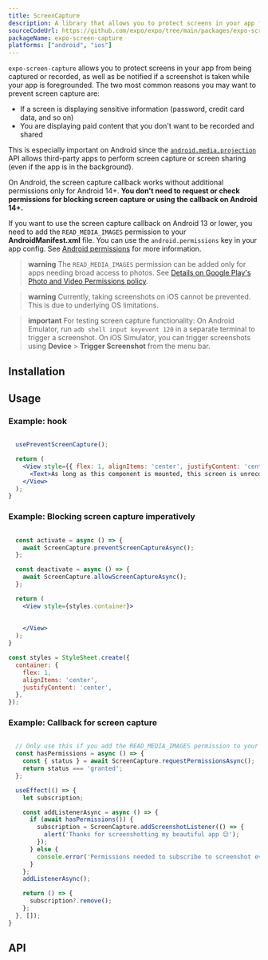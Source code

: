 ```yaml
---
title: ScreenCapture
description: A library that allows you to protect screens in your app from being captured or recorded.
sourceCodeUrl: https://github.com/expo/expo/tree/main/packages/expo-screen-capture
packageName: expo-screen-capture
platforms: ["android", "ios"]
---
```


`expo-screen-capture` allows you to protect screens in your app from being captured or recorded, as well as be notified if a screenshot is taken while your app is foregrounded. The two most common reasons you may want to prevent screen capture are:

- If a screen is displaying sensitive information (password, credit card data, and so on)
- You are displaying paid content that you don't want to be recorded and shared

This is especially important on Android since the [`android.media.projection`](https://developer.android.com/about/versions/android-5.0.html#ScreenCapture) API allows third-party apps to perform screen capture or screen sharing (even if the app is in the background).

On Android, the screen capture callback works without additional permissions only for Android 14+. **You don't need to request or check permissions for blocking screen capture or using the callback on Android 14+.**

If you want to use the screen capture callback on Android 13 or lower, you need to add the `READ_MEDIA_IMAGES` permission to your **AndroidManifest.xml** file. You can use the `android.permissions` key in your app config. See [Android permissions](/guides/permissions/#android) for more information.

> **warning** The `READ_MEDIA_IMAGES` permission can be added only for apps needing broad access to photos. See [Details on Google Play's Photo and Video Permissions policy](https://support.google.com/googleplay/android-developer/answer/14115180).

> **warning** Currently, taking screenshots on iOS cannot be prevented. This is due to underlying OS limitations.

> **important** For testing screen capture functionality: On Android Emulator, run `adb shell input keyevent 120` in a separate terminal to trigger a screenshot. On iOS Simulator, you can trigger screenshots using **Device** > **Trigger Screenshot** from the menu bar.

## Installation

## Usage

### Example: hook

```jsx

  usePreventScreenCapture();

  return (
    <View style={{ flex: 1, alignItems: 'center', justifyContent: 'center' }}>
      <Text>As long as this component is mounted, this screen is unrecordable!</Text>
    </View>
  );
}
```

### Example: Blocking screen capture imperatively

```jsx

  const activate = async () => {
    await ScreenCapture.preventScreenCaptureAsync();
  };

  const deactivate = async () => {
    await ScreenCapture.allowScreenCaptureAsync();
  };

  return (
    <View style={styles.container}>
      
      
    </View>
  );
}

const styles = StyleSheet.create({
  container: {
    flex: 1,
    alignItems: 'center',
    justifyContent: 'center',
  },
});
```

### Example: Callback for screen capture

```jsx

  // Only use this if you add the READ_MEDIA_IMAGES permission to your AndroidManifest.xml
  const hasPermissions = async () => {
    const { status } = await ScreenCapture.requestPermissionsAsync();
    return status === 'granted';
  };

  useEffect(() => {
    let subscription;

    const addListenerAsync = async () => {
      if (await hasPermissions()) {
        subscription = ScreenCapture.addScreenshotListener(() => {
          alert('Thanks for screenshotting my beautiful app 😊');
        });
      } else {
        console.error('Permissions needed to subscribe to screenshot events are missing!');
      }
    };
    addListenerAsync();

    return () => {
      subscription?.remove();
    };
  }, []);
}
```

## API

```js

```